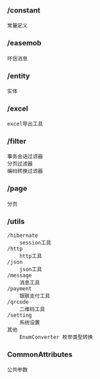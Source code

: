 ### /constant
    常量定义
### /easemob
    环信消息
### /entity
    实体
### /excel
    excel导出工具
### /filter
    事务会话过滤器
    分页过滤器
    编码转换过滤器
### /page
    分页
### /utils
```
/hibernate
    session工具
/http
    http工具
/json
    json工具
/message
    消息工具
/payment
    银联支付工具
/qrcode
    二维码工具
/setting
    系统设置
其他
    EnumConverter 枚举类型转换
```
### CommonAttributes
    公共参数